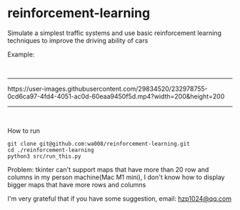 # reinforcement-learning
Simulate a simplest traffic systems and use basic reinforcement learning techniques to improve the driving ability of cars

Example:

<br>
<hr />
https://user-images.githubusercontent.com/29834520/232978755-0cd6ca97-4fd4-4051-ac0d-60eaa9450f5d.mp4?width=200&height=200
<hr />
<br />


How to run

```
git clone git@github.com:wa008/reinforcement-learning.git
cd ./reinforcement-learning
python3 src/run_this.py
```

Problem: tkinter can't support maps that have more than 20 row and columns in my person machine(Mac M1 mini), I don't know how to display bigger maps that have more rows and columns

I'm very grateful that if you have some suggestion, email: hzp1024@qq.com